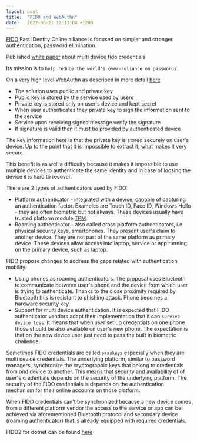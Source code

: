 ```yaml
---
layout: post
title:  "FIDO and WebAuthn"
date:   2022-06-21 12:13:04 +1200
---
```



[FIDO](https://fidoalliance.org/) Fast IDentity Online alliance is focused on simpler and stronger authentication, password elimination.

Published [white paper](https://fidoalliance.org/white-paper-multi-device-fido-credentials/) about multi device fido credentials

Its mission is to `help reduce the world’s over-reliance on passwords.`

On a very high level WebAuthn as described in more detail [here](https://webauthn.guide/)
- The solution uses public and private key
- Public key is stored by the service used by users
- Private key is stored only on user's device and kept secret
- When user authenticates they private key to sign the information sent to the service
- Service upon receiving signed message verify the signature
- If signature is valid then it must be provided by authenticated device

The key information here is that the private key is stored securely on user's device. Up to the point that it is impossible to extract it, what makes it very secure.

This benefit is as well a difficulty because it makes it impossible to use multiple devices to authenticate the same identity and in case of loosing the device it is hard to recover.

There are 2 types of authenticators used by FIDO:
- Platform authenticator - integrated with a device, capable of capturing an authentication factor. Examples are Touch ID, Face ID, Windows Hello - they are often biometric but not always. These devices usually have trusted platform module [TPM](https://en.wikipedia.org/wiki/Trusted_Platform_Module).
- Roaming authenticator - also called cross platform authenticators, i.e. physical security keys, smartphones. They present user's claim to another device. They are not part of the same platform as primary device. These devices allow access into laptop, service or app running on the primary device, such as laptop.


FIDO propose changes to address the gaps related with authentication mobility:
- Using phones as roaming authenticators. The proposal uses Bluetooth to communicate between user's phone and the device from which user is trying to authenticate. Thanks to the close proximity required by Bluetooth this is resistant to phishing attack. Phone becomes a hardware security key.
- Support for multi device authentication. It is expected that FIDO authenticator vendors adapt their implementation that it can `survive device loss`. It means that when user set up credentials on one phone those should be also available on user's new phone. The expectation is that on the new device user just need to pass the built in biometric challenge.

Sometimes FIDO credentials are called `passkeys` especially when they are multi device credentials.
The underlying platform, similar to password managers, synchronize the cryptographic keys that belong to credentials from ond device to another. This means that security and availability of of user's credentials depends on the security of the underlying platform. The security of the FIDO credentials is depends on the authentication mechanism for their online accounts on those platform. 

When FIDO credentials can't be synchronized because a new device comes from a different platform vendor the access to the service or app can be achieved via aforementioned Bluetooth protocol and secondary device (roaming authenticator) that is already equipped with required credentials.

FIDO2 for dotnet can be found [here](https://github.com/passwordless-lib/fido2-net-lib)